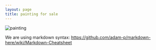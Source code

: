 ```yaml
---
layout: page
title: painting for sale
---
```


![painting](http://payload470.cargocollective.com/1/2/88057/11701303/Screen-Shot-2016-06-30-at-9.00.28-AM-copy_670.jpg)

We are using markdown syntax: https://github.com/adam-p/markdown-here/wiki/Markdown-Cheatsheet
